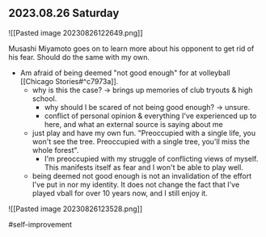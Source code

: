 ## 2023.08.26 Saturday

![[Pasted image 20230826122649.png]]

Musashi Miyamoto goes on to learn more about his opponent to get rid of his fear. Should do the same with my own. 

- Am afraid of being deemed "not good enough" for at volleyball [[Chicago Stories#^c7973a]].
	- why is this the case? -> brings up memories of club tryouts & high school.
		- why should I be scared of not being good enough? -> unsure.
		- conflict of personal opinion & everything I've experienced up to here, and what an external source is saying about me
	- just play and have my own fun. "Preoccupied with a single life, you won't see the tree. Preoccupied with a single tree, you'll miss the whole forest".
		- I'm preoccupied with my struggle of conflicting views of myself. This manifests itself as fear and I won't be able to play well.
	- being deemed not good enough is not an invalidation of the effort I've put in nor my identity. It does not change the fact that I've played vball for over 10 years now, and I still enjoy it.

![[Pasted image 20230826123528.png]]

#self-improvement 
